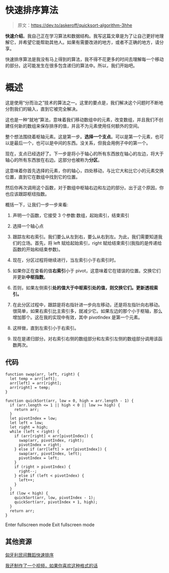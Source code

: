 # 快速排序算法

> 原文：<https://dev.to/askeroff/quicksort-algorithm-3hhe>

**快速介绍**。我自己正在学习算法和数据结构。我写这篇文章是为了让自己更好地理解它，并希望它能帮助其他人。如果有需要改进的地方，或者不正确的地方，请分享。

快速排序算法是我没有马上得到的算法，我不得不花更多的时间去理解每一个移动的部分。这可能发生在很多包含递归的算法中。所以，我们开始吧。

# 概述

这是使用“分而治之”技术的算法之一。这里的要点是，我们解决这个问题时不断地分割我们的输入，直到它被完全解决。

这也是一种“就地”算法，意味着我们移动数组中的元素，改变数组，并且我们不创建任何新的数组来保存排序的值，并且不为元素使用任何额外的空间。

整个想法围绕着枢轴元素。这是第一步。**选择一个支点**。可以是第一个元素，也可以是最后一个，也可以是中间的东西。没关系，但我会用例子中的第一个。

现在，支点已经选好了。下一步是将小于轴心的所有东西放在轴心的左边，将大于轴心的所有东西放在右边。这部分也被称为**分区**。

这意味着你首先选择的元素，你的轴心，四处移动，与比它大和比它小的元素交换位置，直到它在数组中找到它的位置。

然后你再次调用这个函数，对于数组中枢轴右边和左边的部分。出于这个原因，你也应该跟踪枢纽指数。

概括一下，让我们一步一步来看:

1.  声明一个函数，它接受 3 个参数:数组，起始索引，结束索引

2.  选择一个轴心点

3.  跟踪左和右索引。我们要么从左到右，要么从右到左。为此，我们需要知道我们的立场。首先，将 left 赋给起始索引，right 赋给结束索引(我指的是传递给函数的开始和结束参数)。

4.  现在，分区过程将继续进行，当左索引小于右索引时。

5.  如果你正在查看的值**右索引**小于 pivot，这意味着它在错误的位置。交换它们并更新**中枢指数**。

6.  否则，如果左侧索引**处的值大于中枢索引处的值，则交换它们。更新透视索引。**

7.  在此分区过程中，跟踪是将右指针进一步向左移动，还是将左指针向右移动。很简单，如果右索引比主索引多，就减少它。如果左边的那个小于枢轴，那么增加那个。这在我的实现中有效，其中 pivotIndex 是第一个元素。

8.  这样做，直到左索引小于右索引。

9.  现在是递归部分。对右索引右侧的数组部分和左索引左侧的数组部分调用该函数两次。

## 代码

```
function swap(arr, left, right) {
  let temp = arr[left];
  arr[left] = arr[right];
  arr[right] = temp;
}

function quickSort(arr, low = 0, high = arr.length - 1) {
  if (arr.length <= 1 || high < 0 || low >= high) {
    return arr;
  }
  let pivotIndex = low;
  let left = low;
  let right = high;
  while (left < right) {
    if (arr[right] < arr[pivotIndex]) {
      swap(arr, pivotIndex, right);
      pivotIndex = right;
    } else if (arr[left] > arr[pivotIndex]) {
      swap(arr, pivotIndex, left);
      pivotIndex = left;
    }
    if (right > pivotIndex) {
      right--;
    } else if (left < pivotIndex) {
      left++;
    }
  }
  if (low < high) {
    quickSort(arr, low, pivotIndex - 1);
    quickSort(arr, pivotIndex + 1, high);
  }
  return arr;
} 
```

Enter fullscreen mode Exit fullscreen mode

## 其他资源

[匈牙利民间舞蹈快速排序](https://www.youtube.com/watch?v=ywWBy6J5gz8&t=75s)

[我还制作了一个视频，如果你喜欢这种格式的话](https://youtu.be/Lm1c80I6ppM)